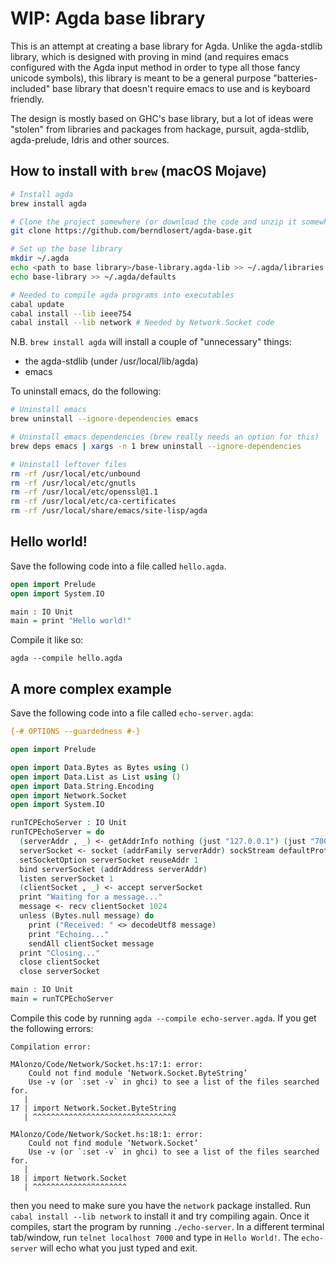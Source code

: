 # WIP: Agda base library

This is an attempt at creating a base library for Agda. Unlike the agda-stdlib
library, which is designed with proving in mind (and requires emacs configured
with the Agda input method in order to type all those fancy unicode symbols),
this library is meant to be a general purpose "batteries-included" base library
that doesn't require emacs to use and is keyboard friendly.

The design is mostly based on GHC's base library, but a lot of ideas were
"stolen" from libraries and packages from hackage, pursuit, agda-stdlib,
agda-prelude, Idris and other sources.

## How to install with `brew` (macOS Mojave)

```sh
# Install agda
brew install agda

# Clone the project somewhere (or download the code and unzip it somewhere)
git clone https://github.com/berndlosert/agda-base.git

# Set up the base library
mkdir ~/.agda
echo <path to base library>/base-library.agda-lib >> ~/.agda/libraries
echo base-library >> ~/.agda/defaults

# Needed to compile agda programs into executables
cabal update
cabal install --lib ieee754
cabal install --lib network # Needed by Network.Socket code
```

N.B. `brew install agda` will install a couple of "unnecessary" things:
* the agda-stdlib (under /usr/local/lib/agda)
* emacs

To uninstall emacs, do the following:

```sh
# Uninstall emacs
brew uninstall --ignore-dependencies emacs

# Uninstall emacs dependencies (brew really needs an option for this)
brew deps emacs | xargs -n 1 brew uninstall --ignore-dependencies

# Uninstall leftover files
rm -rf /usr/local/etc/unbound
rm -rf /usr/local/etc/gnutls
rm -rf /usr/local/etc/openssl@1.1
rm -rf /usr/local/etc/ca-certificates
rm -rf /usr/local/share/emacs/site-lisp/agda
```

## Hello world!

Save the following code into a file called `hello.agda`.

```agda
open import Prelude
open import System.IO

main : IO Unit
main = print "Hello world!"
```

Compile it like so:

```
agda --compile hello.agda
```

## A more complex example

Save the following code into a file called `echo-server.agda`:

```agda
{-# OPTIONS --guardedness #-}

open import Prelude

open import Data.Bytes as Bytes using ()
open import Data.List as List using ()
open import Data.String.Encoding
open import Network.Socket
open import System.IO

runTCPEchoServer : IO Unit
runTCPEchoServer = do
  (serverAddr , _) <- getAddrInfo nothing (just "127.0.0.1") (just "7000")
  serverSocket <- socket (addrFamily serverAddr) sockStream defaultProtocol
  setSocketOption serverSocket reuseAddr 1
  bind serverSocket (addrAddress serverAddr)
  listen serverSocket 1
  (clientSocket , _) <- accept serverSocket
  print "Waiting for a message..."
  message <- recv clientSocket 1024
  unless (Bytes.null message) do
    print ("Received: " <> decodeUtf8 message)
    print "Echoing..."
    sendAll clientSocket message
  print "Closing..."
  close clientSocket
  close serverSocket

main : IO Unit
main = runTCPEchoServer
```

Compile this code by running `agda --compile echo-server.agda`. If you get the
following errors:

```
Compilation error:

MAlonzo/Code/Network/Socket.hs:17:1: error:
    Could not find module ‘Network.Socket.ByteString’
    Use -v (or `:set -v` in ghci) to see a list of the files searched for.
   |
17 | import Network.Socket.ByteString
   | ^^^^^^^^^^^^^^^^^^^^^^^^^^^^^^^^

MAlonzo/Code/Network/Socket.hs:18:1: error:
    Could not find module ‘Network.Socket’
    Use -v (or `:set -v` in ghci) to see a list of the files searched for.
   |
18 | import Network.Socket
   | ^^^^^^^^^^^^^^^^^^^^^
```

then you need to make sure you have the `network` package installed. Run `cabal
install --lib network` to install it and try compiling again. Once it compiles,
start the program by running `./echo-server`. In a different terminal
tab/window, run `telnet localhost 7000` and type in `Hello World!`. The
`echo-server` will echo what you just typed and exit.
